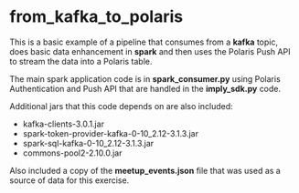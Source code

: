 # from_kafka_to_polaris
This is a basic example of a pipeline that consumes from a **kafka** topic, does basic data enhancement in **spark** and then uses the Polaris Push API to stream the data into a Polaris table.

The main spark application code is in **spark_consumer.py** using Polaris Authentication and Push API that are handled in the **imply_sdk.py** code.  

Additional jars that this code depends on are also included:
- kafka-clients-3.0.1.jar  
- spark-token-provider-kafka-0-10_2.12-3.1.3.jar 
- spark-sql-kafka-0-10_2.12-3.1.3.jar  
- commons-pool2-2.10.0.jar 

Also included a copy of the **meetup_events.json** file that was used as a source of data for this exercise.
